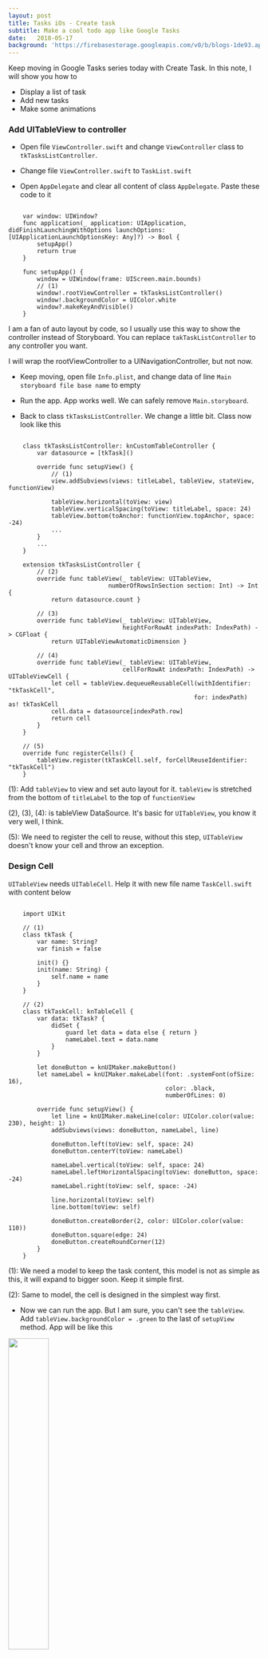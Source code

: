 ```yaml
---
layout: post
title: Tasks iOs - Create task
subtitle: Make a cool todo app like Google Tasks
date:   2018-05-17
background: 'https://firebasestorage.googleapis.com/v0/b/blogs-1de93.appspot.com/o/assets%2Ftodo%2Ftodo.jpg?alt=media&token=58593177-6f60-45cd-b801-c0b73548fc95'
---
```


Keep moving in Google Tasks series today with Create Task. In this note, I will show you how to 

- Display a list of task 
- Add new tasks 
- Make some animations 

### Add UITableView to controller

- Open file `ViewController.swift` and change `ViewController` class to `tkTasksListController`.

- Change file `ViewController.swift` to `TaskList.swift`

- Open `AppDelegate` and clear all content of class `AppDelegate`. Paste these code to it 

```

    var window: UIWindow?
    func application(_ application: UIApplication, didFinishLaunchingWithOptions launchOptions: [UIApplicationLaunchOptionsKey: Any]?) -> Bool {
        setupApp()
        return true
    }
    
    func setupApp() {
        window = UIWindow(frame: UIScreen.main.bounds)
        // (1)
        window!.rootViewController = tkTasksListController()
        window!.backgroundColor = UIColor.white
        window?.makeKeyAndVisible()
    }

```

I am a fan of auto layout by code, so I usually use this way to show the controller instead of Storyboard. You can replace `takTaskListController` to any controller you want. 

I will wrap the rootViewController to a UINavigationController, but not now. 

- Keep moving, open file `Info.plist`, and change data of line `Main storyboard file base name` to empty

- Run the app. App works well. We can safely remove `Main.storyboard`. 

- Back to class `tkTasksListController`. We change a little bit. Class now look like this 

```

    class tkTasksListController: knCustomTableController {
        var datasource = [tkTask]()

        override func setupView() {
            // (1)
            view.addSubviews(views: titleLabel, tableView, stateView, functionView)
            
            tableView.horizontal(toView: view)
            tableView.verticalSpacing(toView: titleLabel, space: 24)
            tableView.bottom(toAnchor: functionView.topAnchor, space: -24)
            ...
        }
        ...
    }

    extension tkTasksListController {
        // (2)
        override func tableView(_ tableView: UITableView,
                            numberOfRowsInSection section: Int) -> Int {
            return datasource.count }
        
        // (3)
        override func tableView(_ tableView: UITableView,
                                heightForRowAt indexPath: IndexPath) -> CGFloat {
            return UITableViewAutomaticDimension }
        
        // (4)
        override func tableView(_ tableView: UITableView,
                                cellForRowAt indexPath: IndexPath) -> UITableViewCell {
            let cell = tableView.dequeueReusableCell(withIdentifier: "tkTaskCell",
                                                    for: indexPath) as! tkTaskCell
            cell.data = datasource[indexPath.row]
            return cell
        }
    }

    // (5)
    override func registerCells() {
        tableView.register(tkTaskCell.self, forCellReuseIdentifier: "tkTaskCell")
    }

```

(1): Add `tableView` to view and set auto layout for it. `tableView` is stretched from the bottom of `titleLabel` to the top of `functionView`

(2), (3), (4): is tableView DataSource. It's basic for `UITableView`, you know it very well, I think. 

(5): We need to register the cell to reuse, without this step, `UITableView` doesn't know your cell and throw an exception. 

### Design Cell

`UITableView` needs `UITableCell`. Help it with new file name `TaskCell.swift` with content below 

```

    import UIKit

    // (1)
    class tkTask {
        var name: String?
        var finish = false
        
        init() {}
        init(name: String) {
            self.name = name
        }
    }

    // (2)
    class tkTaskCell: knTableCell {
        var data: tkTask? {
            didSet {
                guard let data = data else { return }
                nameLabel.text = data.name
            }
        }
        
        let doneButton = knUIMaker.makeButton()
        let nameLabel = knUIMaker.makeLabel(font: .systemFont(ofSize: 16),
                                            color: .black,
                                            numberOfLines: 0)
        
        override func setupView() {
            let line = knUIMaker.makeLine(color: UIColor.color(value: 230), height: 1)
            addSubviews(views: doneButton, nameLabel, line)
            
            doneButton.left(toView: self, space: 24)
            doneButton.centerY(toView: nameLabel)
            
            nameLabel.vertical(toView: self, space: 24)
            nameLabel.leftHorizontalSpacing(toView: doneButton, space: -24)
            nameLabel.right(toView: self, space: -24)
            
            line.horizontal(toView: self)
            line.bottom(toView: self)
            
            doneButton.createBorder(2, color: UIColor.color(value: 110))
            doneButton.square(edge: 24)
            doneButton.createRoundCorner(12)
        }
    }

```

(1): We need a model to keep the task content, this model is not as simple as this, it will expand to bigger soon. Keep it simple first. 

(2): Same to model, the cell is designed in the simplest way first. 

- Now we can run the app. But I am sure, you can't see the `tableView`. Add `tableView.backgroundColor = .green` to the last of `setupView` method. App will be like this 

<img src="https://firebasestorage.googleapis.com/v0/b/blogs-1de93.appspot.com/o/assets%2Ftodo%2Ftask_tableview.png?alt=media&token=b309df22-4e15-4b05-850b-7e23ac9618db" width="40%"/>

- Problem found. We will hide the `tableView` show the `stateView` when there is no task. We can solve it by replace

```

    var datasource = [tkTask]()

```

to 

```
    
    var datasource = [tkTask]() { didSet {
        tableView.reloadData()
        let isEmpty = datasource.count > 0
        stateView.isHidden = isEmpty
        tableView.isHidden = !isEmpty
        }
    }

```

- Add dummy data

```

    override func fetchData() {
        datasource = [
            tkTask(name: "Hehe"),
            tkTask(name: "Aloha"),
        ]
    }

```

- Run and see. Don't forget to remove `tableView.backgroundColor = .green` in `setupView` method.

<img src="https://firebasestorage.googleapis.com/v0/b/blogs-1de93.appspot.com/o/assets%2Ftodo%2Ftask_tableview_data.png?alt=media&token=34ddc947-a628-4ce2-b8c5-08b453004571" width="40%"/>

### Add new task 

- Add these 2 lines to the end of the `setupView` method 

```

    newTaskView.saveButton.addTarget(self, action: #selector(addNewTask))
    newTaskView.textField.delegate = self

```

We can select save button or tap return key on the keyboard to save task. 

```

    // (1)
    @objc func addNewTask() {
        datasource.insert(tkTask(name: newTaskView.textField.text!), at: 0)
        newTaskView.textField.text = ""
        hideCreateTaskView()
    }

    // (2)
    extension tkTasksListController: UITextFieldDelegate {
        func textFieldShouldReturn(_ textField: UITextField) -> Bool {
            addNewTask()
            return true
        }
    }
```

(1): We will add new task directly to datasource, and `tableView` will reload to display new data. Same to the Google Task, we need to clear the textfield content and hide the `newTaskView`.

(2): Action for event return key pressed. 

The textfield is automatically correct my text, but I am using Vietnamese to test, so it makes me annoy. I turn if off in `tkCreateTaskView`, `setupView` method. 

### Animate to show more options 

App is not as simple as text. App needs animation. 

<img src="https://firebasestorage.googleapis.com/v0/b/blogs-1de93.appspot.com/o/assets%2Ftodo%2Ftask_animate_show_task_option.gif?alt=media&token=4bb7773c-7ecb-441c-828f-dd1f8cf3f916" width="40%"/>

Very simple animation. We can see 4 things we need to do. 

1. Zoom animation for `addButton`
2. Rotate `addButton`
3. Change `addButton` color 
4. Animate `detailButton` and `calendarButton`

Do step by step. 

- Press `cmd + shift + O` to quick open file `knUIButton.swift`. This is my extensions for UIButton. We need to add 2 extensions here. 

```

    extension UIButton {
        func animateZooming() {
            // (1)
            guard let parentView = superview,
                  let edge = imageView?.frame.size.height else { return }
            let circo = UIView(frame: CGRect(x: 0, y: 0, width: edge, height: edge))
            circo.backgroundColor = UIColor.lightGray.withAlphaComponent(0.1)
            
            parentView.addSubviews(views: circo)
            circo.center = center
            circo.createRoundCorner(edge / 2)

            // (2)
            let level: CGFloat = 2.5
            UIView.animate(withDuration: 0.3, animations: {
                circo.transform = CGAffineTransform(scaleX: level, y: level)
            }, completion: { _ in
                circo.removeFromSuperview()
            })
        }
        
        // (3)
        func animateRotation(angle: CGFloat) {
            UIView.animate(withDuration: 0.3, animations: { [weak self] in
                guard let `self` = self else { return }
                self.transform = self.transform.rotated(by: angle)
            })
        }
    }

```

Method `animateZooming` only used for `addButton` or other buttons with same size at this moment. Why? Because the level (2) is specific for it. We will make it flexible for other buttons later if needed. We can do this yourself. Just try and find a good number for you. 

(1): The idea is to add a view to the superView of button and animate this view. Nothing affects to button. There are many ways to make this animation, but I choose the easiest one. 

(2): Just simple rotate the whole button with an angle. 

 - Open file `CreateTaskView.swift` to add new buttons and animation

 ```

    let detailButton = knUIMaker.makeButton(image: UIImage(named: "detail"))
    let calendarButton = knUIMaker.makeButton(image: UIImage(named: "event"))

    override func setupView() {
        addSubviews(views: textField, addButton, saveButton, detailButton, calendarButton)
        ...
        detailButton.fill(toView: addButton)
        calendarButton.fill(toView: addButton)

        detailButton.alpha = 0
        calendarButton.alpha = 0
        ...

        addButton.addTarget(self, action: #selector(showTaskOption))
    }
 ```

 Setup layout for new 2 buttons, and hide them by changing their opacity to 0, we will animate to display them. 

 ```

    var taskOptionShown = false
    @objc func showTaskOption() {

        addButton.animateZooming()
        if taskOptionShown == false {
            changeAddButtonColor(UIColor.color(r: 96, g: 99, b: 104))
            addButton.animateRotation(angle: CGFloat.pi / 4)
            animateDetailButton(visible: true)
            animateCalendarButton(visible: true)
        }
        else {
            changeAddButtonColor(UIColor.color(r: 71, g: 136, b: 241))
            addButton.animateRotation(angle: -CGFloat.pi / 4)
            animateDetailButton(visible: false)
            animateCalendarButton(visible: false)
        }
        
        taskOptionShown = !taskOptionShown
    }

    func changeAddButtonColor(_ color: UIColor) {
        addButton.tintColor = color
    }
    
    func animateDetailButton(visible: Bool) {
        let xPos = detailButton.center.x + 8 * (visible ? 1 : -1)
        let alpha: CGFloat = visible ? 1 : 0
        UIView.animate(withDuration: 0.25, animations: { [weak self] in
            guard let detailButton = self?.detailButton else { return }
            detailButton.transform = CGAffineTransform(translationX: xPos, y: 0)
            detailButton.alpha = alpha
        })
    }
    
    func animateCalendarButton(visible: Bool) {
        let xPos = detailButton.center.x + 64 * (visible ? 1 : -1)
        let alpha: CGFloat = visible ? 1 : 0
        UIView.animate(withDuration: 0.25, animations: { [weak self] in
            guard let calendarButton = self?.calendarButton else { return }
            calendarButton.transform = CGAffineTransform(translationX: xPos, y: 0)
            calendarButton.alpha = alpha
        })
    }

```

We have a flag `taskOptionShown` to mark whether buttons displayed. 

As I said before, we have 4 things to do in this animation, these are 4 things. 

```

    addButton.animateZooming()
    changeAddButtonColor
    addButton.animateRotation
    animateDetailButton + animateCalendarButton

```

Zoom animation in the gif image is too fast. You can run and see in your project. 

Run the app and you can see the animation but the addButton color is not changed. We need extra step. 

```

    let addButton = knUIMaker.makeButton(image: UIImage(named: "add_fill")?.changeColor())

    override func setupView() {
        ...
        addButton.tintColor = UIColor.color(r: 71, g: 136, b: 241)
    }

```

We need to make the image for imageView inside the button available to be changed color and set default color for it. 

<img src="https://firebasestorage.googleapis.com/v0/b/blogs-1de93.appspot.com/o/assets%2Ftodo%2Ftask_demo_part_2.gif?alt=media&token=f7ad3b36-69bc-4285-a533-b9bc4fef7dd6" width="40%"/>

### Conclusion

That's enough for today. Keep reading, I'll come back soon. 